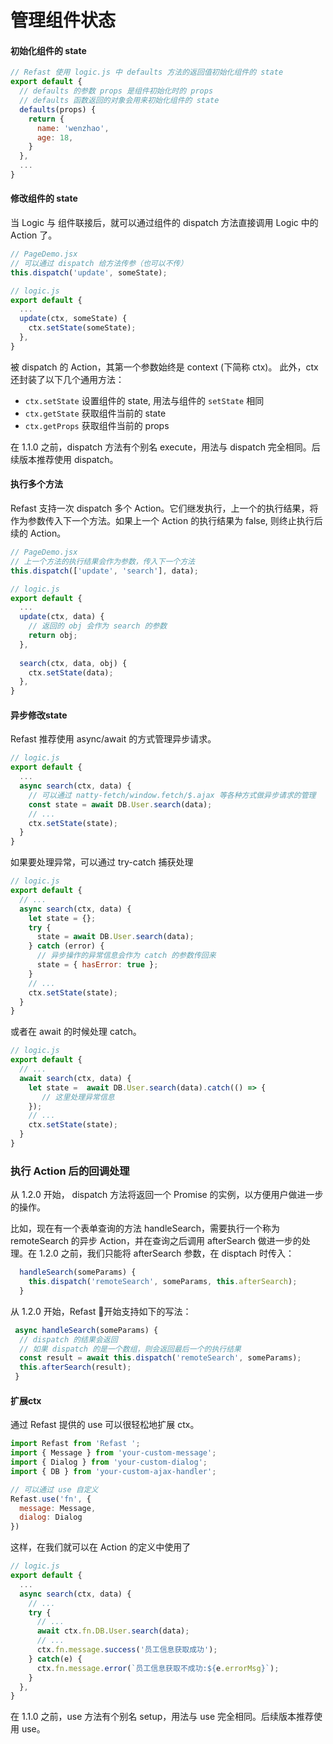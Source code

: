 # 管理组件状态
#### 初始化组件的 state

``` javascript
// Refast 使用 logic.js 中 defaults 方法的返回值初始化组件的 state 
export default {
  // defaults 的参数 props 是组件初始化时的 props
  // defaults 函数返回的对象会用来初始化组件的 state
  defaults(props) {
    return {
      name: 'wenzhao',
      age: 18,
    }
  },
  ...
}
```

#### 修改组件的 state

当 Logic 与 组件联接后，就可以通过组件的 dispatch 方法直接调用 Logic 中的 Action 了。

```javascript
// PageDemo.jsx
// 可以通过 dispatch 给方法传参（也可以不传）
this.dispatch('update', someState);

// logic.js
export default { 
  ...
  update(ctx, someState) {
    ctx.setState(someState);
  },
}
```

被 dispatch 的 Action，其第一个参数始终是 context (下简称 ctx)。 此外，ctx 还封装了以下几个通用方法：

- `ctx.setState` 设置组件的 state, 用法与组件的 `setState` 相同
- `ctx.getState` 获取组件当前的 state
- `ctx.getProps` 获取组件当前的 props

在 1.1.0 之前，dispatch 方法有个别名 execute，用法与 dispatch 完全相同。后续版本推荐使用 dispatch。

#### 执行多个方法

Refast 支持一次 dispatch 多个 Action。它们继发执行，上一个的执行结果，将作为参数传入下一个方法。如果上一个 Action 的执行结果为 false, 则终止执行后续的 Action。

```javascript
// PageDemo.jsx
// 上一个方法的执行结果会作为参数，传入下一个方法
this.dispatch(['update', 'search'], data);

// logic.js
export default { 
  ...
  update(ctx, data) {
    // 返回的 obj 会作为 search 的参数
    return obj;
  },
 
  search(ctx, data, obj) {
    ctx.setState(data);
  },
}
```

#### 异步修改state

Refast 推荐使用 async/await 的方式管理异步请求。

```javascript
// logic.js
export default {
  ...
  async search(ctx, data) {
    // 可以通过 natty-fetch/window.fetch/$.ajax 等各种方式做异步请求的管理
    const state = await DB.User.search(data);
    // ...
    ctx.setState(state);
  }
}
```

如果要处理异常，可以通过 try-catch 捕获处理

```javascript
// logic.js
export default {
  // ...
  async search(ctx, data) {
    let state = {};
    try {
      state = await DB.User.search(data);
    } catch (error) {
      // 异步操作的异常信息会作为 catch 的参数传回来
      state = { hasError: true };
    }
    // ...
    ctx.setState(state);
  }
}
```
或者在 await 的时候处理 catch。

```javascript
// logic.js
export default {
  // ...
  await search(ctx, data) {
    let state =  await DB.User.search(data).catch(() => {
       // 这里处理异常信息
    });
    // ...
    ctx.setState(state);
  }
}
```

### 执行 Action 后的回调处理

从 1.2.0 开始， dispatch 方法将返回一个 Promise 的实例，以方便用户做进一步的操作。

比如，现在有一个表单查询的方法 handleSearch，需要执行一个称为  remoteSearch 的异步 Action，并在查询之后调用 afterSearch 做进一步的处理。在 1.2.0 之前，我们只能将 afterSearch 参数，在 disptach 时传入： 

```javascript
  handleSearch(someParams) {
    this.dispatch('remoteSearch', someParams, this.afterSearch);
  }
```

从 1.2.0 开始，Refast 开始支持如下的写法：

```javascript
 async handleSearch(someParams) {
  // dispatch 的结果会返回
  // 如果 dispatch 的是一个数组，则会返回最后一个的执行结果
  const result = await this.dispatch('remoteSearch', someParams);
  this.afterSearch(result);
 }
```

#### 扩展ctx

通过 Refast 提供的 use 可以很轻松地扩展 ctx。

```javascript
import Refast from 'Refast ';
import { Message } from 'your-custom-message';
import { Dialog } from 'your-custom-dialog';
import { DB } from 'your-custom-ajax-handler';

// 可以通过 use 自定义
Refast.use('fn', {
  message: Message,
  dialog: Dialog
})
```

这样，在我们就可以在 Action 的定义中使用了

```javascript
// logic.js
export default { 
  ...
  async search(ctx, data) {
    // ...
    try {
      // ...
      await ctx.fn.DB.User.search(data);
      // ...
      ctx.fn.message.success('员工信息获取成功');
    } catch(e) {
      ctx.fn.message.error(`员工信息获取不成功:${e.errorMsg}`);
    }
  },
}
```
在 1.1.0 之前，use 方法有个别名 setup，用法与 use 完全相同。后续版本推荐使用 use。

